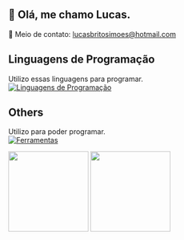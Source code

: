 ## 👋 Olá, me chamo Lucas.
📧 Meio de contato: lucasbritosimoes@hotmail.com

## Linguagens de Programação
Utilizo essas linguagens para programar. </br>
[![Linguagens de Programação](https://skillicons.dev/icons?i=java,cs,c,html,css,js,&theme=dark)](https://skillicons.dev) 


## Others
Utilizo para poder programar. </br>
[![Ferramentas](https://skillicons.dev/icons?i=androidstudio,visualstudio,vscode,nodejs,dotnet,gradle,mysql,&theme=dark)](https://skillicons.dev)

<div>
  <img height="160em" src="https://github-readme-stats.vercel.app/api?username=LCS-Simoes&show_icons=true&theme=tokyonight" />
  <img height="160em" src="https://github-readme-stats.vercel.app/api/top-langs/?username=LCS-Simoes&theme=tokyonight" />
</div>
